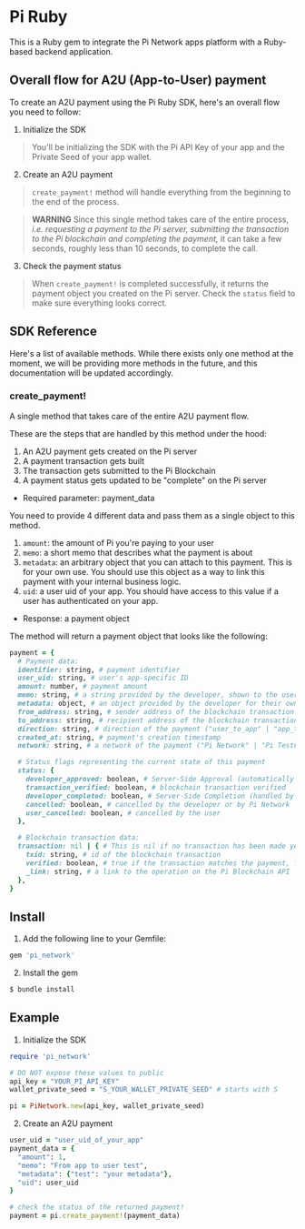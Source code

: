 # Pi Ruby

This is a Ruby gem to integrate the Pi Network apps platform with a Ruby-based backend application.

## Overall flow for A2U (App-to-User) payment

To create an A2U payment using the Pi Ruby SDK, here's an overall flow you need to follow:

1. Initialize the SDK
> You'll be initializing the SDK with the Pi API Key of your app and the Private Seed of your app wallet.

2. Create an A2U payment
> `create_payment!` method will handle everything from the beginning to the end of the process.

> **WARNING** Since this single method takes care of the entire process, *i.e. requesting a payment to the Pi server, submitting the transaction to the Pi blockchain and completing the payment,* it can take a few seconds, roughly less than 10 seconds, to complete the call.


3. Check the payment status
> When `create_payment!` is completed successfully, it returns the payment object you created on the Pi server. Check the `status` field to make sure everything looks correct.


## SDK Reference

Here's a list of available methods. While there exists only one method at the moment, we will be providing more methods in the future, and this documentation will be updated accordingly.
### create_payment!

A single method that takes care of the entire A2U payment flow.

These are the steps that are handled by this method under the hood:
1. An A2U payment gets created on the Pi server
2. A payment transaction gets built
3. The transaction gets submitted to the Pi Blockchain
4. A payment status gets updated to be "complete" on the Pi server

- Required parameter: payment_data

You need to provide 4 different data and pass them as a single object to this method.
1. `amount`: the amount of Pi you're paying to your user
2. `memo`: a short memo that describes what the payment is about
3. `metadata`: an arbitrary object that you can attach to this payment. This is for your own use. You should use this object as a way to link this payment with your internal business logic.
4. `uid`: a user uid of your app. You should have access to this value if a user has authenticated on your app.

- Response: a payment object

The method will return a payment object that looks like the following:

```ruby
payment = {
  # Payment data:
  identifier: string, # payment identifier
  user_uid: string, # user's app-specific ID
  amount: number, # payment amount
  memo: string, # a string provided by the developer, shown to the user
  metadata: object, # an object provided by the developer for their own usage
  from_address: string, # sender address of the blockchain transaction
  to_address: string, # recipient address of the blockchain transaction
  direction: string, # direction of the payment ("user_to_app" | "app_to_user")
  created_at: string, # payment's creation timestamp
  network: string, # a network of the payment ("Pi Network" | "Pi Testnet")

  # Status flags representing the current state of this payment
  status: {
    developer_approved: boolean, # Server-Side Approval (automatically approved for A2U payment)
    transaction_verified: boolean, # blockchain transaction verified
    developer_completed: boolean, # Server-Side Completion (handled by the create_payment! method)
    cancelled: boolean, # cancelled by the developer or by Pi Network
    user_cancelled: boolean, # cancelled by the user
  },

  # Blockchain transaction data:
  transaction: nil | { # This is nil if no transaction has been made yet
    txid: string, # id of the blockchain transaction
    verified: boolean, # true if the transaction matches the payment, false otherwise
    _link: string, # a link to the operation on the Pi Blockchain API
  },
}
```


## Install

1. Add the following line to your Gemfile:
```ruby
gem 'pi_network'
```

2. Install the gem
```ruby
$ bundle install
```


## Example

1. Initialize the SDK
```ruby
require 'pi_network'

# DO NOT expose these values to public
api_key = "YOUR_PI_API_KEY"
wallet_private_seed = "S_YOUR_WALLET_PRIVATE_SEED" # starts with S

pi = PiNetwork.new(api_key, wallet_private_seed)
```

2. Create an A2U payment
```ruby
user_uid = "user_uid_of_your_app"
payment_data = {
  "amount": 1,
  "memo": "From app to user test",
  "metadata": {"test": "your metadata"},
  "uid": user_uid
}

# check the status of the returned payment!
payment = pi.create_payment!(payment_data)
```
